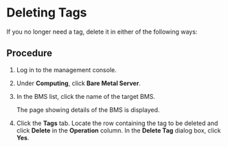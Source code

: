 # Deleting Tags<a name="EN-US_TOPIC_0157874336"></a>

If you no longer need a tag, delete it in either of the following ways:

## Procedure<a name="section8763326153815"></a>

1.  Log in to the management console.
2.  Under  **Computing**, click  **Bare Metal Server**.
3.  In the BMS list, click the name of the target BMS.

    The page showing details of the BMS is displayed.

4.  Click the  **Tags**  tab. Locate the row containing the tag to be deleted and click  **Delete**  in the  **Operation**  column. In the  **Delete Tag**  dialog box, click  **Yes**.

